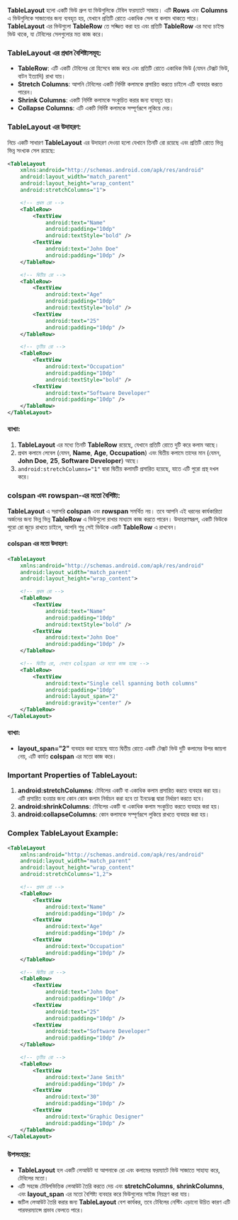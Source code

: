 **TableLayout** হলো একটি ভিউ গ্রুপ যা ভিউগুলিকে টেবিল ফরম্যাটে সাজায়। এটি **Rows** এবং **Columns** এ ভিউগুলিকে সাজানোর জন্য ব্যবহৃত হয়, যেখানে প্রতিটি রোতে একাধিক সেল বা কলাম থাকতে পারে। **TableLayout** এর ভিউগুলো **TableRow** তে সজ্জিত করা হয় এবং প্রতিটি **TableRow** এর মধ্যে চাইল্ড ভিউ থাকে, যা টেবিলের সেলগুলোর মত কাজ করে।

### TableLayout এর প্রধান বৈশিষ্ট্যসমূহ:
- **TableRow**: এটি একটি টেবিলের রো হিসেবে কাজ করে এবং প্রতিটি রোতে একাধিক ভিউ (যেমন টেক্সট ভিউ, বাটন ইত্যাদি) রাখা যায়।
- **Stretch Columns**: আপনি টেবিলের একটি নির্দিষ্ট কলামকে প্রসারিত করতে চাইলে এটি ব্যবহার করতে পারেন।
- **Shrink Columns**: একটি নির্দিষ্ট কলামকে সংকুচিত করার জন্য ব্যবহৃত হয়।
- **Collapse Columns**: এটি একটি নির্দিষ্ট কলামকে সম্পূর্ণরূপে লুকিয়ে দেয়।

### TableLayout এর উদাহরণ:
নিচে একটি সাধারণ **TableLayout** এর উদাহরণ দেওয়া হলো যেখানে তিনটি রো রয়েছে এবং প্রতিটি রোতে ভিন্ন ভিন্ন সংখ্যক সেল রয়েছে:

```xml
<TableLayout
    xmlns:android="http://schemas.android.com/apk/res/android"
    android:layout_width="match_parent"
    android:layout_height="wrap_content"
    android:stretchColumns="1">

    <!-- প্রথম রো -->
    <TableRow>
        <TextView
            android:text="Name"
            android:padding="10dp"
            android:textStyle="bold" />
        <TextView
            android:text="John Doe"
            android:padding="10dp" />
    </TableRow>

    <!-- দ্বিতীয় রো -->
    <TableRow>
        <TextView
            android:text="Age"
            android:padding="10dp"
            android:textStyle="bold" />
        <TextView
            android:text="25"
            android:padding="10dp" />
    </TableRow>

    <!-- তৃতীয় রো -->
    <TableRow>
        <TextView
            android:text="Occupation"
            android:padding="10dp"
            android:textStyle="bold" />
        <TextView
            android:text="Software Developer"
            android:padding="10dp" />
    </TableRow>
</TableLayout>
```

#### ব্যাখ্যা:
1. **TableLayout** এর মধ্যে তিনটি **TableRow** রয়েছে, যেখানে প্রতিটি রোতে দুটি করে কলাম আছে।
2. প্রথম কলামে লেবেল (যেমন, **Name**, **Age**, **Occupation**) এবং দ্বিতীয় কলামে তাদের মান (যেমন, **John Doe**, **25**, **Software Developer**) আছে।
3. `android:stretchColumns="1"` দ্বারা দ্বিতীয় কলামটি প্রসারিত হয়েছে, যাতে এটি পুরো প্রস্থ দখল করে।

### colspan এবং rowspan-এর মতো বৈশিষ্ট্য:
**TableLayout** এ সরাসরি **colspan** এবং **rowspan** সমর্থিত নয়। তবে আপনি এই ধরনের কার্যকারিতা অর্জনের জন্য ভিন্ন ভিন্ন **TableRow** এ ভিউগুলো রাখার মাধ্যমে কাজ করতে পারেন। উদাহরণস্বরূপ, একটি ভিউকে পুরো রো জুড়ে রাখতে চাইলে, আপনি শুধু সেই ভিউকে একটি **TableRow** এ রাখবেন।

#### colspan এর মতো উদাহরণ:
```xml
<TableLayout
    xmlns:android="http://schemas.android.com/apk/res/android"
    android:layout_width="match_parent"
    android:layout_height="wrap_content">

    <!-- প্রথম রো -->
    <TableRow>
        <TextView
            android:text="Name"
            android:padding="10dp"
            android:textStyle="bold" />
        <TextView
            android:text="John Doe"
            android:padding="10dp" />
    </TableRow>

    <!-- দ্বিতীয় রো, যেখানে colspan এর মতো কাজ হচ্ছে -->
    <TableRow>
        <TextView
            android:text="Single cell spanning both columns"
            android:padding="10dp"
            android:layout_span="2"
            android:gravity="center" />
    </TableRow>
</TableLayout>
```

#### ব্যাখ্যা:
- **layout_span="2"** ব্যবহার করা হয়েছে যাতে দ্বিতীয় রোতে একটি টেক্সট ভিউ দুটি কলামের উপর জায়গা নেয়, এটি কার্যত **colspan** এর মতো কাজ করে।

### Important Properties of TableLayout:
1. **android:stretchColumns**: টেবিলের একটি বা একাধিক কলাম প্রসারিত করতে ব্যবহার করা হয়। এটি প্রসারিত হওয়ার জন্য কোন কোন কলাম নির্বাচন করা হবে তা ইনডেক্স দ্বারা নির্ধারণ করতে হবে।
2. **android:shrinkColumns**: টেবিলের একটি বা একাধিক কলাম সংকুচিত করতে ব্যবহার করা হয়।
3. **android:collapseColumns**: কোন কলামকে সম্পূর্ণরূপে লুকিয়ে রাখতে ব্যবহার করা হয়।

### Complex TableLayout Example:
```xml
<TableLayout
    xmlns:android="http://schemas.android.com/apk/res/android"
    android:layout_width="match_parent"
    android:layout_height="wrap_content"
    android:stretchColumns="1,2">

    <!-- প্রথম রো -->
    <TableRow>
        <TextView
            android:text="Name"
            android:padding="10dp" />
        <TextView
            android:text="Age"
            android:padding="10dp" />
        <TextView
            android:text="Occupation"
            android:padding="10dp" />
    </TableRow>

    <!-- দ্বিতীয় রো -->
    <TableRow>
        <TextView
            android:text="John Doe"
            android:padding="10dp" />
        <TextView
            android:text="25"
            android:padding="10dp" />
        <TextView
            android:text="Software Developer"
            android:padding="10dp" />
    </TableRow>

    <!-- তৃতীয় রো -->
    <TableRow>
        <TextView
            android:text="Jane Smith"
            android:padding="10dp" />
        <TextView
            android:text="30"
            android:padding="10dp" />
        <TextView
            android:text="Graphic Designer"
            android:padding="10dp" />
    </TableRow>
</TableLayout>
```

### উপসংহার:
- **TableLayout** হল একটি লেআউট যা আপনাকে রো এবং কলামের ফরম্যাটে ভিউ সাজাতে সাহায্য করে, টেবিলের মতো।
- এটি সহজে টেবিলভিত্তিক লেআউট তৈরি করতে দেয় এবং **stretchColumns**, **shrinkColumns**, এবং **layout_span** এর মতো বৈশিষ্ট্য ব্যবহার করে ভিউগুলোর সাইজ নিয়ন্ত্রণ করা যায়।
- জটিল লেআউট তৈরি করার জন্য **TableLayout** বেশ কার্যকর, তবে টেবিলের নেস্টিং এড়ানো উচিত কারণ এটি পারফরম্যান্সে প্রভাব ফেলতে পারে।